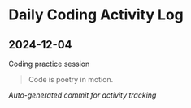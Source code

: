 # Daily Coding Activity Log

## 2024-12-04

Coding practice session

> Code is poetry in motion.

*Auto-generated commit for activity tracking*
